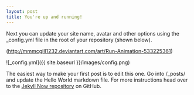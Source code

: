```yaml
---
layout: post
title: You're up and running!
---
```


Next you can update your site name, avatar and other options using the _config.yml file in the root of your repository (shown below).

(http://mmmcgill1232.deviantart.com/art/Run-Animation-533225361)

![_config.yml]({{ site.baseurl }}/images/config.png)

The easiest way to make your first post is to edit this one. Go into /_posts/ and update the Hello World markdown file. For more instructions head over to the [Jekyll Now repository](https://github.com/barryclark/jekyll-now) on GitHub.
